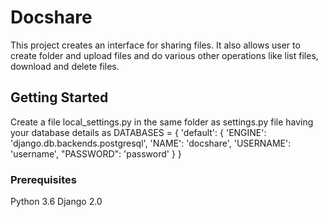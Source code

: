 # Docshare
This project creates an interface for sharing files.
It also allows user to create folder and upload files and do various other operations like list files, download and delete files. 

## Getting Started
Create a file local_settings.py in the same folder as settings.py file having your database details as
DATABASES = {
    'default': {
        'ENGINE': 'django.db.backends.postgresql',
        'NAME': 'docshare',
        'USERNAME': 'username',
        "PASSWORD": 'password'
    }
}

### Prerequisites

Python 3.6
Django 2.0

